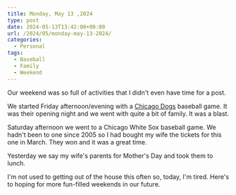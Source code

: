 ```yaml
---
title: Monday, May 13 ,2024
type: post
date: 2024-05-13T13:42:00+00:00
url: /2024/05/monday-may-13-2024/
categories:
  - Personal
tags:
  - Baseball
  - Family
  - Weekend
---
```


Our weekend was so full of activities that I didn't even have time for a post.

We started Friday afternoon/evening with a [Chicago Dogs][1] baseball game. It was their opening night and we went with quite a bit of family. It was a blast.

Saturday afternoon we went to a Chicago White Sox baseball game. We hadn't been to one since 2005 so I had bought my wife the tickets for this one in March. They won and it was a great time.

Yesterday we say my wife's parents for Mother's Day and took them to lunch.

I'm not used to getting out of the house this often so, today, I'm tired. Here's to hoping for more fun-filled weekends in our future.

 [1]: https://thechicagodogs.com